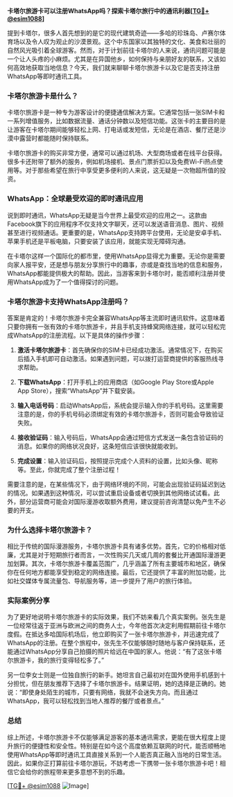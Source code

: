 **卡塔尔旅游卡可以注册WhatsApp吗？探索卡塔尔旅行中的通讯利器[[TG💪+ @esim1088](https://t.me/s/esim1088)]**

提到卡塔尔，很多人首先想到的是它的现代建筑奇迹——多哈的珍珠岛、卢赛尔体育场以及令人叹为观止的沙漠景观。这个中东国家以其独特的文化、美食和壮丽的自然风光吸引着全球游客。然而，对于计划前往卡塔尔的人来说，通讯问题可能是一个让人头疼的小麻烦。尤其是在异国他乡，如何保持与亲朋好友的联系，又该如何高效地获取当地信息？今天，我们就来聊聊卡塔尔旅游卡以及它是否支持注册WhatsApp等即时通讯工具。

### 卡塔尔旅游卡是什么？

卡塔尔旅游卡是一种专为游客设计的便捷通信解决方案。它通常包括一张SIM卡和一系列增值服务，比如数据流量、通话分钟数以及短信功能。这张卡的主要目的是让游客在卡塔尔期间能够轻松上网、打电话或发短信，无论是在酒店、餐厅还是沙漠中露营时都能随时保持联系。

卡塔尔旅游卡的购买非常方便，通常可以通过机场、大型商场或者在线平台获得。很多卡还附带了额外的服务，例如机场接机、景点门票折扣以及免费Wi-Fi热点使用等。对于那些希望在旅行中享受更多便利的人来说，这无疑是一次物超所值的投资。

### WhatsApp：全球最受欢迎的即时通讯应用

说到即时通讯，WhatsApp无疑是当今世界上最受欢迎的应用之一。这款由Facebook旗下的应用程序不仅支持文字聊天，还可以发送语音消息、图片、视频甚至进行视频通话。更重要的是，WhatsApp支持跨平台使用，无论是安卓手机、苹果手机还是平板电脑，只要安装了该应用，就能实现无障碍沟通。

在卡塔尔这样一个国际化的都市里，使用WhatsApp显得尤为重要。无论你是需要向家人报平安，还是想与朋友分享旅行中的趣事，亦或是查找当地的信息和服务，WhatsApp都能提供极大的帮助。因此，当游客来到卡塔尔时，能否顺利注册并使用WhatsApp成为了一个值得探讨的问题。

### 卡塔尔旅游卡支持WhatsApp注册吗？

答案是肯定的！卡塔尔旅游卡完全兼容WhatsApp等主流即时通讯软件。这意味着只要你拥有一张有效的卡塔尔旅游卡，并且手机支持蜂窝网络连接，就可以轻松完成WhatsApp的注册流程。以下是具体的操作步骤：

1. **激活卡塔尔旅游卡**：首先确保你的SIM卡已经成功激活。通常情况下，在购买后插入手机即可自动激活。如果遇到问题，可以拨打运营商提供的客服热线寻求帮助。
   
2. **下载WhatsApp**：打开手机上的应用商店（如Google Play Store或Apple App Store），搜索“WhatsApp”并下载安装。
   
3. **输入电话号码**：启动WhatsApp后，系统会提示输入你的手机号码。这里需要注意的是，你的手机号码必须绑定有效的卡塔尔旅游卡，否则可能会导致验证失败。
   
4. **接收验证码**：输入号码后，WhatsApp会通过短信方式发送一条包含验证码的消息。如果你的网络状况良好，这条短信应该很快就能收到。
   
5. **完成设置**：输入验证码后，按照提示完成个人资料的设置，比如头像、昵称等。至此，你就完成了整个注册过程！

需要注意的是，在某些情况下，由于网络环境的不同，可能会出现验证码延迟到达的情况。如果遇到这种情况，可以尝试重启设备或者切换到其他网络试试看。此外，部分运营商可能会对国际漫游收取额外费用，建议提前咨询清楚以免产生不必要的开支。

### 为什么选择卡塔尔旅游卡？

相比于传统的国际漫游服务，卡塔尔旅游卡具有诸多优势。首先，它的价格相对低廉，尤其是对于短期旅行者而言，一次性购买几天或几周的套餐比开通国际漫游更加划算。其次，卡塔尔旅游卡覆盖范围广，几乎涵盖了所有主要城市和地区，确保你在任何地方都能享受到稳定的网络连接。最后，它还提供了丰富的附加功能，比如社交媒体专属流量包、导航服务等，进一步提升了用户的旅行体验。

### 实际案例分享

为了更好地说明卡塔尔旅游卡的实际效果，我们不妨来看几个真实案例。张先生是一位经常往返于亚洲与欧洲之间的商务人士，今年他首次决定利用假期前往卡塔尔度假。在抵达多哈国际机场后，他立即购买了一张卡塔尔旅游卡，并迅速完成了WhatsApp的注册。在整个旅程中，张先生不仅能够随时随地与客户保持联系，还能通过WhatsApp分享自己拍摄的照片给远在中国的家人。他说：“有了这张卡塔尔旅游卡，我的旅行变得轻松多了。”

另一位李女士则是一位独自旅行的新手。她坦言自己最初对在国外使用手机感到十分担忧，但在朋友推荐下选择了卡塔尔旅游卡。结果证明，她的选择是正确的。她说：“即使身处陌生的城市，只要有网络，我就不会迷失方向。而且通过WhatsApp，我可以轻松找到当地人推荐的餐厅或者景点。”

### 总结

综上所述，卡塔尔旅游卡不仅能够满足游客的基本通讯需求，更能在很大程度上提升旅行的便捷性和安全性。特别是在如今这个高度依赖互联网的时代，能否顺畅地使用WhatsApp等即时通讯工具直接关系到一个人能否真正融入当地的日常生活。因此，如果你正打算前往卡塔尔游玩，不妨考虑一下携带一张卡塔尔旅游卡吧！相信它会给你的旅程带来更多意想不到的乐趣。

[[TG💪+ @esim1088](https://t.me/s/esim1088) ![Image](https://i.postimg.cc/4NQfJmqS/Snipaste-2025-05-13-00-14-12.png)]